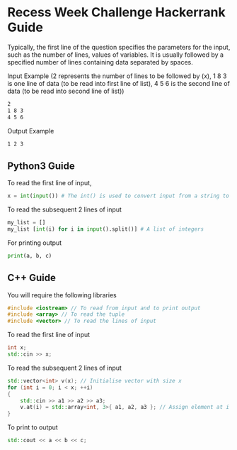 # Recess Week Challenge Hackerrank Guide

Typically, the first line of the question specifies the parameters for the input, such as the number of lines, values of variables. It is usually followed by a specified number of lines containing data separated by spaces.

Input Example (2 represents the number of lines to be followed by $(x)$, 1 8 3 is one line of data (to be read into first line of list), 4 5 6 is the second line of data (to be read into second line of list))
```bash
2
1 8 3
4 5 6
```

Output Example
```bash
1 2 3
```

## Python3 Guide

To read the first line of input,

```python
x = int(input()) # The int() is used to convert input from a string to integer
```

To read the subsequent 2 lines of input
```python
my_list = []
my_list [int(i) for i in input().split()] # A list of integers
```

For printing output
```python
print(a, b, c)
```

## C++ Guide

You will require the following libraries

```c++
#include <iostream> // To read from input and to print output
#include <array> // To read the tuple
#include <vector> // To read the lines of input
```

To read the first line of input

```c++
int x;
std::cin >> x;
```

To read the subsequent 2 lines of input
```c++
std::vector<int> v(x); // Initialise vector with size x
for (int i = 0; i < x; ++i)
{
    std::cin >> a1 >> a2 >> a3;
    v.at(i) = std::array<int, 3>{ a1, a2, a3 }; // Assign element at i index of vector to array of inputs
}
```

To print to output

```c++
std::cout << a << b << c;
```